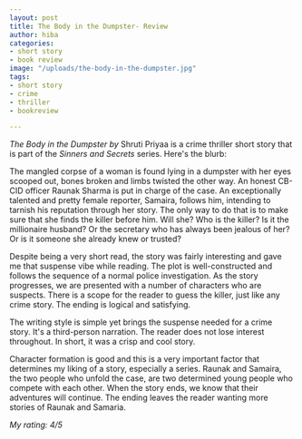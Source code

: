 ```yaml
---
layout: post
title: The Body in the Dumpster- Review
author: hiba
categories:
- short story
- book review
image: "/uploads/the-body-in-the-dumpster.jpg"
tags:
- short story
- crime
- thriller
- bookreview

---
```

_The Body in the Dumpster by_ Shruti Priyaa is a crime thriller short story that is part of the _Sinners and Secrets_ series. Here's the blurb:

The mangled corpse of a woman is found lying in a dumpster with her eyes scooped out, bones broken and limbs twisted the other way. An honest CB-CID officer Raunak Sharma is put in charge of the case. An exceptionally talented and pretty female reporter, Samaira, follows him, intending to tarnish his reputation through her story. The only way to do that is to make sure that she finds the killer before him. Will she? Who is the killer? Is it the millionaire husband? Or the secretary who has always been jealous of her? Or is it someone she already knew or trusted?

Despite being a very short read, the story was fairly interesting and gave me that suspense vibe while reading. The plot is well-constructed and follows the sequence of a normal police investigation. As the story progresses, we are presented with a number of characters who are suspects. There is a scope for the reader to guess the killer, just like any crime story. The ending is logical and satisfying.

The writing style is simple yet brings the suspense needed for a crime story. It's a third-person narration. The reader does not lose interest throughout. In short, it was a crisp and cool story.

Character formation is good and this is a very important factor that determines my liking of a story, especially a series. Raunak and Samaira, the two people who unfold the case, are two determined young people who compete with each other. When the story ends, we know that their adventures will continue. The ending leaves the reader wanting more stories of Raunak and Samaria.

_My rating: 4/5_